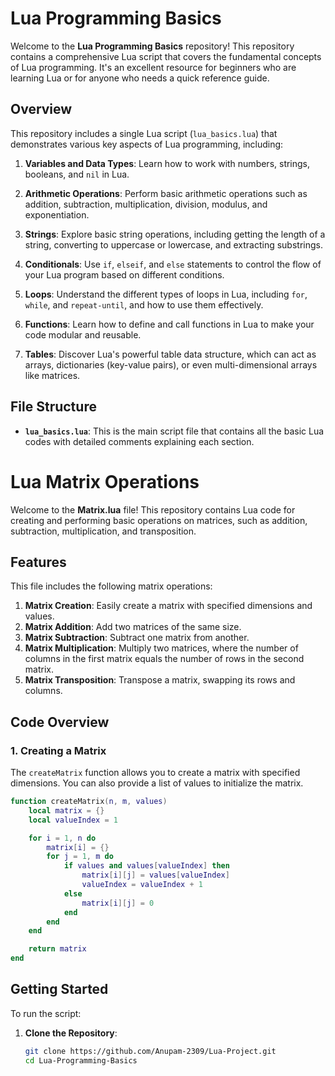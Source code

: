 # Lua Programming Basics

Welcome to the **Lua Programming Basics** repository! This repository contains a comprehensive Lua script that covers the fundamental concepts of Lua programming. It's an excellent resource for beginners who are learning Lua or for anyone who needs a quick reference guide.

## Overview

This repository includes a single Lua script (`lua_basics.lua`) that demonstrates various key aspects of Lua programming, including:

1. **Variables and Data Types**: Learn how to work with numbers, strings, booleans, and `nil` in Lua.

2. **Arithmetic Operations**: Perform basic arithmetic operations such as addition, subtraction, multiplication, division, modulus, and exponentiation.

3. **Strings**: Explore basic string operations, including getting the length of a string, converting to uppercase or lowercase, and extracting substrings.

4. **Conditionals**: Use `if`, `elseif`, and `else` statements to control the flow of your Lua program based on different conditions.

5. **Loops**: Understand the different types of loops in Lua, including `for`, `while`, and `repeat-until`, and how to use them effectively.

6. **Functions**: Learn how to define and call functions in Lua to make your code modular and reusable.

7. **Tables**: Discover Lua's powerful table data structure, which can act as arrays, dictionaries (key-value pairs), or even multi-dimensional arrays like matrices.

## File Structure

- **`lua_basics.lua`**: This is the main script file that contains all the basic Lua codes with detailed comments explaining each section.

# Lua Matrix Operations

Welcome to the **Matrix.lua** file! This repository contains Lua code for creating and performing basic operations on matrices, such as addition, subtraction, multiplication, and transposition.

## Features

This file includes the following matrix operations:

1. **Matrix Creation**: Easily create a matrix with specified dimensions and values.
2. **Matrix Addition**: Add two matrices of the same size.
3. **Matrix Subtraction**: Subtract one matrix from another.
4. **Matrix Multiplication**: Multiply two matrices, where the number of columns in the first matrix equals the number of rows in the second matrix.
5. **Matrix Transposition**: Transpose a matrix, swapping its rows and columns.

## Code Overview

### 1. Creating a Matrix

The `createMatrix` function allows you to create a matrix with specified dimensions. You can also provide a list of values to initialize the matrix.

```lua
function createMatrix(n, m, values)
    local matrix = {}
    local valueIndex = 1

    for i = 1, n do
        matrix[i] = {}
        for j = 1, m do
            if values and values[valueIndex] then
                matrix[i][j] = values[valueIndex]
                valueIndex = valueIndex + 1
            else
                matrix[i][j] = 0
            end
        end
    end

    return matrix
end
```

## Getting Started

To run the script:

1. **Clone the Repository**:
   ```bash
   git clone https://github.com/Anupam-2309/Lua-Project.git
   cd Lua-Programming-Basics

